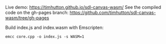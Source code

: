 Live demo: https://timhutton.github.io/sdl-canvas-wasm/
See the compiled code on the gh-pages branch: https://github.com/timhutton/sdl-canvas-wasm/tree/gh-pages

Build index.js and index.wasm with Emscripten:

```emcc core.cpp -o index.js -s WASM=1```
